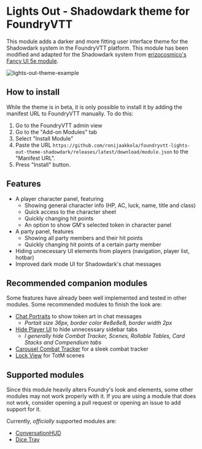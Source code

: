 # Lights Out - Shadowdark theme for FoundryVTT
This module adds a darker and more fitting user interface theme for the Shadowdark system in the FoundryVTT platform. This module has been modified and adapted for the Shadowdark system from [erizocosmico's Fancy UI 5e module](https://github.com/erizocosmico/foundryvtt-fancy-ui-5e).

![lights-out-theme-example](https://github.com/user-attachments/assets/27912147-d0a4-403d-bff7-10e6e9f4a602)

## How to install
While the theme is in beta, it is only possible to install it by adding the manifest URL to FoundryVTT manually. To do this:
1. Go to the FoundryVTT admin view
2. Go to the "Add-on Modules" tab
3. Select "Install Module"
4. Paste the URL `https://github.com/ronijaakkola/foundryvtt-lights-out-theme-shadowdark/releases/latest/download/module.json` to the "Manifest URL".
5. Press "Install" button.

## Features
- A player character panel, featuring
  - Showing general character info (HP, AC, luck, name, title and class)
  - Quick access to the character sheet
  - Quickly changing hit points
  - An option to show GM's selected token in character panel
- A party panel, features
  - Showing all party members and their hit points
  - Quickly changing hit points of a certain party member
- Hiding unnecessary UI elements from players (navigation, player list, hotbar)
- Improved dark mode UI for Shadowdark's chat messages

## Recommended companion modules
Some features have already been well implemented and tested in other modules. Some recommended modules to finish the look are:

- [Chat Portraits](https://foundryvtt.com/packages/chat-portrait) to show token art in chat messages
  - _Portait size 36px, border color #e8e8e8, border width 2px_
- [Hide Player UI](https://foundryvtt.com/packages/hide-player-ui) to hide unnecessary sidebar tabs
  - _I generally hide Combat Tracker, Scenes, Rollable Tables, Card Stacks and Compendium tabs_
- [Carousel Combat Tracker](https://foundryvtt.com/packages/combat-tracker-dock) for a sleek combat tracker
- [Lock View](https://foundryvtt.com/packages/LockView/) for TotM scenes
  
## Supported modules
Since this module heavily alters Foundry's look and elements, some other modules may not work properly with it. If you are using a module that does not work, consider opening a pull request or opening an issue to add support for it.

Currently, _officially_ supported modules are:
- [ConversationHUD](https://foundryvtt.com/packages/conversation-hud)
- [Dice Tray](https://foundryvtt.com/packages/dice-calculator)
